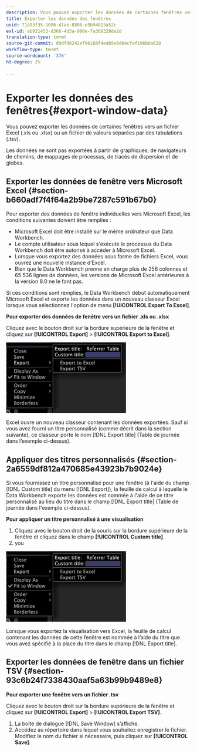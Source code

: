 ```yaml
---
description: Vous pouvez exporter les données de certaines fenêtres vers un fichier Excel (.xls ou .xlsx) ou un fichier de valeurs séparées par des tabulations (.tsv).
title: Exporter les données des fenêtres
uuid: 71a93f35-1096-41ae-8808-e5b94813a52c
exl-id: ab931453-d366-4d3a-990e-7a368328da2d
translation-type: tm+mt
source-git-commit: d9df90242ef96188f4e4b5e6d04cfef196b0a628
workflow-type: tm+mt
source-wordcount: '376'
ht-degree: 2%

---
```


# Exporter les données des fenêtres{#export-window-data}

Vous pouvez exporter les données de certaines fenêtres vers un fichier Excel (.xls ou .xlsx) ou un fichier de valeurs séparées par des tabulations (.tsv).

Les données ne sont pas exportées à partir de graphiques, de navigateurs de chemins, de mappages de processus, de tracés de dispersion et de globes.

## Exporter les données de fenêtre vers Microsoft Excel {#section-b660adf7f4f64a2b9be7287c591b67b0}

Pour exporter des données de fenêtre individuelles vers Microsoft Excel, les conditions suivantes doivent être remplies :

* Microsoft Excel doit être installé sur le même ordinateur que Data Workbench.
* Le compte utilisateur sous lequel s&#39;exécute le processus du Data Workbench doit être autorisé à accéder à Microsoft Excel.
* Lorsque vous exportez des données sous forme de fichiers Excel, vous ouvrez une nouvelle instance d’Excel.
* Bien que le Data Workbench prenne en charge plus de 256 colonnes et 65 536 lignes de données, les versions de Microsoft Excel antérieures à la version 8.0 ne le font pas.

Si ces conditions sont remplies, le Data Workbench début automatiquement Microsoft Excel et exporte les données dans un nouveau classeur Excel lorsque vous sélectionnez l&#39;option de menu **[!UICONTROL Export To Excel]**.

**Pour exporter des données de fenêtre vers un fichier .xls ou .xlsx**

Cliquez avec le bouton droit sur la bordure supérieure de la fenêtre et cliquez sur **[!UICONTROL Export]** > **[!UICONTROL Export to Excel]**.

![](assets/mnu_window_TitleBar_Export.png)

Excel ouvre un nouveau classeur contenant les données exportées. Sauf si vous avez fourni un titre personnalisé (comme décrit dans la section suivante), ce classeur porte le nom [!DNL Export title] (Table de journée dans l’exemple ci-dessus).

## Appliquer des titres personnalisés {#section-2a6559df812a470685e43923b7b9024e}

Si vous fournissez un titre personnalisé pour une fenêtre (à l&#39;aide du champ [!DNL Custom title] du menu [!DNL Export]), la feuille de calcul à laquelle le Data Workbench exporte les données est nommée à l&#39;aide de ce titre personnalisé au lieu du titre dans le champ [!DNL Export title] (Table de journée dans l&#39;exemple ci-dessus).

**Pour appliquer un titre personnalisé à une visualisation**

1. Cliquez avec le bouton droit de la souris sur la bordure supérieure de la fenêtre et cliquez dans le champ **[!UICONTROL Custom title]**.
1. you

![](assets/mnu_window_TitleBar_Export.png)

Lorsque vous exportez la visualisation vers Excel, la feuille de calcul contenant les données de cette fenêtre est nommée à l’aide du titre que vous avez spécifié à la place du titre dans le champ [!DNL Export title].

## Exporter les données de fenêtre dans un fichier TSV {#section-93c6b24f7338430aaf5a63b99b9489e8}

**Pour exporter une fenêtre vers un fichier .tsv**

Cliquez avec le bouton droit sur la bordure supérieure de la fenêtre et cliquez sur **[!UICONTROL Export]** > **[!UICONTROL Export TSV]**.

1. La boîte de dialogue [!DNL Save Window] sʼaffiche.
1. Accédez au répertoire dans lequel vous souhaitez enregistrer le fichier. Modifiez le nom du fichier si nécessaire, puis cliquez sur **[!UICONTROL Save]**.
